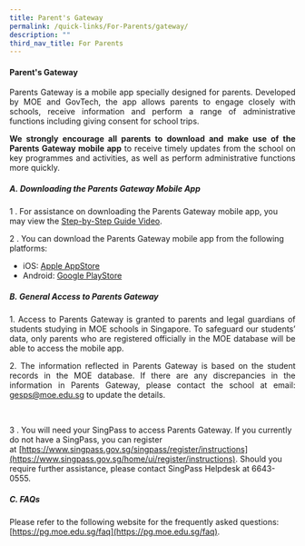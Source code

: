 ```yaml
---
title: Parent's Gateway
permalink: /quick-links/For-Parents/gateway/
description: ""
third_nav_title: For Parents
---
```

#### Parent's Gateway

<p align="justify">Parents Gateway is a mobile app specially designed for parents. Developed by MOE and GovTech, the app allows parents to engage closely with schools, receive information and perform a range of administrative functions including giving consent for school trips.</p><p>
  
</p><p align="justify"><b>We strongly encourage all parents to download and make use of the Parents Gateway mobile app</b> to receive timely updates from the school on key programmes and activities, as well as perform administrative functions more quickly.</p>

##### A.&nbsp;Downloading the Parents Gateway Mobile App
1 \. For assistance on downloading the Parents Gateway mobile app, you may view the [Step-by-Step Guide Video](https://www.youtube.com/embed/tW9jwyuovOo).<br>

2 \.  You can download the Parents Gateway mobile app from the following platforms:
*   iOS:&nbsp;[Apple AppStore](https://apps.apple.com/sg/app/parents-gateway/id1267198708)
*   Android:&nbsp;[Google PlayStore](https://play.google.com/store/apps/details?id=com.moe.pgp&amp;hl=en_SG)

##### B.&nbsp;General Access to Parents Gateway 
<p align="justify">1.  Access to Parents Gateway is granted to parents and legal guardians of students studying in MOE schools in Singapore. To safeguard our students’ data, only parents who are registered officially in the MOE database will be able to access the mobile app.</p>

<p align="justify">2.  The information reflected in Parents Gateway is based on the student records in the MOE database. If there are any discrepancies in the information in Parents Gateway, please contact the school at email: <a href="gesps@moe.edu.sg"> gesps@moe.edu.sg</a> to update the details.</p><br>

3 \.  You will need your SingPass to access Parents Gateway. If you currently do not have a SingPass, you can register at&nbsp;[https://www.singpass.gov.sg/singpass/register/instructions](https://www.singpass.gov.sg/home/ui/register/instructions). Should you require further assistance, please contact SingPass Helpdesk at 6643-0555.

##### C. FAQs
Please refer to the following website for the frequently asked questions:  <br>
[https://pg.moe.edu.sg/faq](https://pg.moe.edu.sg/faq).